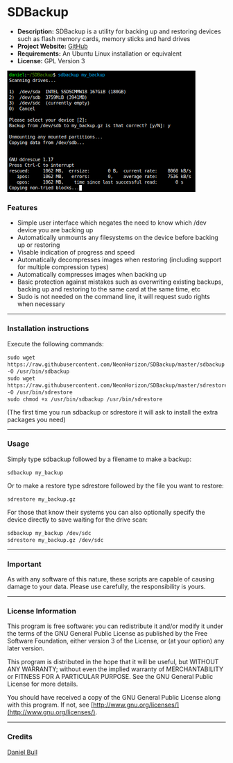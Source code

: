 SDBackup
========

- **Description:** SDBackup is a utility for backing up and restoring devices such as flash memory cards, memory sticks and hard drives
- **Project Website:** [GitHub](https://github.com/NeonHorizon/SDBackup)
- **Requirements:** An Ubuntu Linux installation or equivalent
- **License:** GPL Version 3

![example](https://raw.githubusercontent.com/NeonHorizon/SDBackup/master/pics/example.png)

### Features
- Simple user interface which negates the need to know which /dev device you are backing up
- Automatically unmounts any filesystems on the device before backing up or restoring
- Visable indication of progress and speed
- Automatically decompresses images when restoring (including support for multiple compression types)
- Automatically compresses images when backing up
- Basic protection against mistakes such as overwriting existing backups, backing up and restoring to the same card at the same time, etc
- Sudo is not needed on the command line, it will request sudo rights when necessary

---

### Installation instructions

Execute the following commands:
```
sudo wget https://raw.githubusercontent.com/NeonHorizon/SDBackup/master/sdbackup -O /usr/bin/sdbackup
sudo wget https://raw.githubusercontent.com/NeonHorizon/SDBackup/master/sdrestore -O /usr/bin/sdrestore
sudo chmod +x /usr/bin/sdbackup /usr/bin/sdrestore
```

(The first time you run sdbackup or sdrestore it will ask to install the extra packages you need)

---

### Usage

Simply type sdbackup followed by a filename to make a backup:
```
sdbackup my_backup
```

Or to make a restore type sdrestore followed by the file you want to restore:
```
sdrestore my_backup.gz
```

For those that know their systems you can also optionally specify the device directly to save waiting for the drive scan:
```
sdbackup my_backup /dev/sdc
sdrestore my_backup.gz /dev/sdc
```

---

### Important

As with any software of this nature, these scripts are capable of causing damage to your data. Please use carefully, the responsibility is yours.

---

### License Information

This program is free software: you can redistribute it and/or modify it under the terms of the GNU General Public License as published by the Free Software Foundation, either version 3 of the License, or (at your option) any later version.

This program is distributed in the hope that it will be useful, but WITHOUT ANY WARRANTY; without even the implied warranty of MERCHANTABILITY or FITNESS FOR A PARTICULAR PURPOSE.  See the GNU General Public License for more details.

You should have received a copy of the GNU General Public License along with this program.  If not, see [http://www.gnu.org/licenses/](http://www.gnu.org/licenses/).

---

### Credits
[Daniel Bull](https://google.com/+DanielBull)

